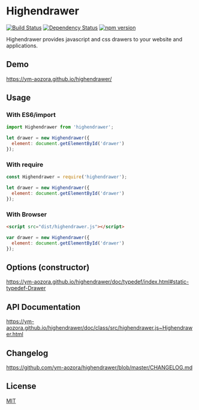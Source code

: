 # Highendrawer

[![Build Status](https://travis-ci.org/ym-aozora/highendrawer.svg?branch=master)](https://travis-ci.org/ym-aozora/highendrawer)
[![Dependency Status](https://gemnasium.com/badges/github.com/ym-aozora/highendrawer.svg)](https://gemnasium.com/github.com/ym-aozora/highendrawer)
[![npm version](https://badge.fury.io/js/highendrawer.svg)](https://badge.fury.io/js/highendrawer)

Highendrawer provides javascript and css drawers to your website and applications.


## Demo

https://ym-aozora.github.io/highendrawer/


## Usage

### With ES6/import

```javascript
import Highendrawer from 'highendrawer';

let drawer = new Highendrawer({
  element: document.getElementById('drawer')
});
```

### With require

```javascript
const Highendrawer = require('highendrawer');

let drawer = new Highendrawer({
  element: document.getElementById('drawer')
});
```

### With Browser

```html
<script src="dist/highendrawer.js"></script>
```

```javascript
var drawer = new Highendrawer({
  element: document.getElementById('drawer')
});
```


## Options (constructor)

https://ym-aozora.github.io/highendrawer/doc/typedef/index.html#static-typedef-Drawer


## API Documentation

https://ym-aozora.github.io/highendrawer/doc/class/src/highendrawer.js~Highendrawer.html


## Changelog

https://github.com/ym-aozora/highendrawer/blob/master/CHANGELOG.md


## License

[MIT](https://raw.githubusercontent.com/ym-aozora/highendrawer/master/LICENSE)
